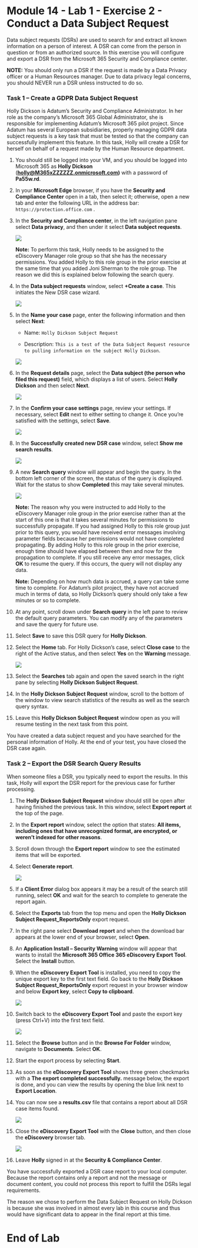 # Module 14 - Lab 1 - Exercise 2 - Conduct a Data Subject Request 

Data subject requests (DSRs) are used to search for and extract all known information on a person of interest. A DSR can come from the person in question or from an authorized source. In this exercise you will configure and export a DSR from the Microsoft 365 Security and Compliance center.

**NOTE:** You should only run a DSR if the request is made by a Data Privacy officer or a Human Resources manager. Due to data privacy legal concerns, you should NEVER run a DSR unless instructed to do so.

### Task 1 – Create a GDPR Data Subject Request

Holly Dickson is Adatum’s Security and Compliance Administrator. In her role as the company’s Microsoft 365 Global Administrator, she is responsible for implementing Adatum’s Microsoft 365 pilot project. Since Adatum has several European subsidiaries, properly managing GDPR data subject requests is a key task that must be tested so that the company can successfully implement this feature. In this task, Holly will create a DSR for herself on behalf of a request made by the Human Resource department.

1. You should still be logged into your VM, and you should be logged into Microsoft 365 as **Holly Dickson** (**holly@M365xZZZZZZ.onmicrosoft.com)** with a password of **Pa55w.rd**. 

1. In your **Microsoft Edge** browser, if you have the **Security and Compliance Center** open in a tab, then select it; otherwise, open a new tab and enter the following URL in the address bar: `https://protection.office.com` .

1. In the **Security and Compliance center**, in the left navigation pane select **Data privacy**, and then under it select **Data subject requests**. 

	![](../Media/M014.34.png) 

	**Note:** To perform this task, Holly needs to be assigned to the eDiscovery Manager role group so that she has the necessary permissions. You added Holly to this role group in the prior exercise at the same time that you added Joni Sherman to the role group. The reason we did this is explained below following the search query. 

1. In the **Data subject requests** window, select **+Create a case**. This initiates the New DSR case wizard.

	![](../Media/M014.36.png)

1. In the **Name your case** page, enter the following information and then select **Next**:

	- Name: `Holly Dickson Subject Request`

	- Description: `This is a test of the Data Subject Request resource to pulling information on the subject Holly Dickson`.
	
	![](../Media/M014.37.png)

1. In the **Request details** page, select the **Data subject (the person who filed this request)** field, which displays a list of users. Select **Holly Dickson** and then select **Next**.

	![](../Media/M014.38.png)

1. In the **Confirm your case settings** page, review your settings. If necessary, select **Edit** next to either setting to change it. Once you’re satisfied with the settings, select **Save**.

	![](../Media/M014.39.png)

1. In the **Successfully created new DSR case** window, select **Show me search results**.

	![](../Media/M014.40.png)

1. A new **Search query** window will appear and begin the query. In the bottom left corner of the screen, the status of the query is displayed. Wait for the status to show **Completed** this may take several minutes.

	![](../Media/M014.41.png)

	**Note:** The reason why you were instructed to add Holly to the eDiscovery Manager role group in the prior exercise rather than at the start of this one is that it takes several minutes for permissions to successfully propagate. If you had assigned Holly to this role group just prior to this query, you would have received error messages involving parameter fields because her permissions would not have completed propagating. By adding Holly to this role group in the prior exercise, enough time should have elapsed between then and now for the propagation to complete. If you still receive any error messages, click **OK** to resume the query. If this occurs, the query will not display any data.   
	
	**Note:** Depending on how much data is accrued, a query can take some time to complete. For Adatum’s pilot project, they have not accrued much in terms of data, so Holly Dickson’s query should only take a few minutes or so to complete.

1. At any point, scroll down under **Search query** in the left pane to review the default query parameters. You can modify any of the parameters and save the query for future use.

1. Select **Save** to save this DSR query for **Holly Dickson**.

1. Select the **Home** tab. For Holly Dickson’s case, select **Close case** to the right of the Active status, and then select **Yes** on the **Warning** message.

	![](../Media/M014.42.png) 

1. Select the **Searches** tab again and open the saved search in the right pane by selecting **Holly Dickson Subject Request**. 
 
1. In the **Holly Dickson Subject Request** window, scroll to the bottom of the window to view search statistics of the results as well as the search query syntax. 

1. Leave this **Holly Dickson Subject Request** window open as you will resume testing in the next task from this point.

You have created a data subject request and you have searched for the personal information of Holly. At the end of your test, you have closed the DSR case again. 


### Task 2 – Export the DSR Search Query Results

When someone files a DSR, you typically need to export the results. In this task, Holly will export the DSR report for the previous case for further processing.

1. The **Holly Dickson Subject Request** window should still be open after having finished the previous task. In this window, select  **Export report** at the top of the page.

1. In the **Export report** window, select the option that states: **All items, including ones that have unrecognized format, are encrypted, or weren’t indexed for other reasons**.

1. Scroll down through the **Export report** window to see the estimated items that will be exported. 

1. Select **Generate report**.

	![](../Media/M014.44.png) 

1. If a **Client Error** dialog box appears it may be a result of the search still running, select **OK** and wait for the search to complete to generate the report again. 

1. Select the **Exports** tab from the top menu and open the **Holly Dickson Subject Request_ReportsOnly** export request.

1. In the right pane select **Download report** and when the download bar appears at the lower end of your browser, select **Open**.

1. An **Application Install – Security Warning** window will appear that wants to install the **Microsoft 365 Office 365 eDiscovery Export Tool**. Select the **Install** button.

1. When the **eDiscovery Export Tool** is installed, you need to copy the unique export key to the first text field. Go back to the **Holly Dickson Subject Request_ReportsOnly** export request in your browser window and below **Export key**, select **Copy to clipboard**.

	![](../Media/M014.47.png) 

1. Switch back to the **eDiscovery Export Tool** and paste the export key (press Ctrl+V) into the first text field.

	![](../Media/M014.48.png) 
	
1. Select the **Browse** button and in the **Browse For Folder** window, navigate to **Documents**. Select **OK**.

1. Start the export process by selecting **Start**.

1. As soon as the **eDiscovery Export Tool** shows three green checkmarks with a **The export completed successfully.** message below, the export is done, and you can view the results by opening the blue link next to **Export Location**.

1. You can now see a **results.csv** file that contains a report about all DSR case items found.

	![](../Media/M014.50.png) 

1. Close the **eDiscovery Export Tool** with the **Close** button, and then close the **eDiscovery** browser tab.

	![](../Media/M014.49.png) 

1. Leave **Holly** signed in at the **Security &amp; Compliance Center**.

You have successfully exported a DSR case report to your local computer. Because the report contains only a report and not the message or document content, you could not process this report to fulfill the DSRs legal requirements.

The reason we chose to perform the Data Subject Request on Holly Dickson is  because she was involved in almost every lab in this course and thus would have significant data to appear in the final report at this time.


# End of Lab  
